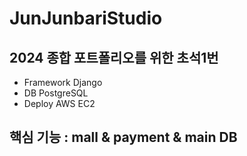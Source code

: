 # JunJunbariStudio
 ## 2024 종합 포트폴리오를 위한 초석1번 
 - Framework Django
 - DB PostgreSQL
 - Deploy AWS EC2

## 핵심 기능 : mall & payment & main DB 
